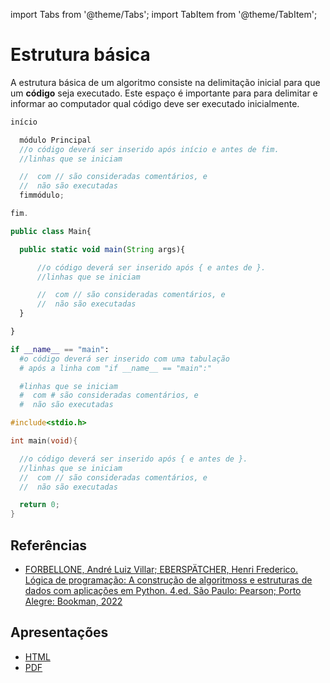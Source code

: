 import Tabs from '@theme/Tabs';
import TabItem from '@theme/TabItem';

# Estrutura básica

A estrutura básica de um algoritmo consiste na delimitação inicial para que um **código** seja executado. Este espaço é importante para para delimitar e informar ao computador qual código deve ser executado inicialmente.


<Tabs groupId='language'>
  <TabItem value="pseudocodigo" label="Pseudocódigo" default>

  ```c
  início

    módulo Principal
    //o código deverá ser inserido após início e antes de fim.
    //linhas que se iniciam 
  
    //  com // são consideradas comentários, e 
    //  não são executadas
    fimmódulo;

  fim.
  ```

  </TabItem>
  <TabItem value="java" label="Java">

  ```javascript
  public class Main{

    public static void main(String args){

        //o código deverá ser inserido após { e antes de }.
        //linhas que se iniciam 

        //  com // são consideradas comentários, e 
        //  não são executadas
    }

  }
  ```

  </TabItem>
  <TabItem value="python" label="Python">

  ```python
  if __name__ == "main":
    #o código deverá ser inserido com uma tabulação
    # após a linha com "if __name__ == "main":"

    #linhas que se iniciam 
    #  com # são consideradas comentários, e 
    #  não são executadas
  ```

  </TabItem>
  <TabItem value="c" label="C">

  ```c
  #include<stdio.h>
  
  int main(void){

    //o código deverá ser inserido após { e antes de }.
    //linhas que se iniciam 
    //  com // são consideradas comentários, e 
    //  não são executadas

    return 0;
  }
  ```

  </TabItem>
</Tabs>

## Referências
- [FORBELLONE, André Luiz Villar; EBERSPÄTCHER, Henri Frederico. Lógica de programação: A construção de algoritmoss e estruturas de dados com aplicações em Python. 4.ed. São Paulo: Pearson; Porto Alegre: Bookman, 2022](https://plataforma.bvirtual.com.br/Leitor/Publicacao/200078/pdf)

## Apresentações
- [HTML](pathname:///slides/Algoritmos/02-Basicos/02-Estrutura_basica.html)
- [PDF](pathname:///slides/Algoritmos/02-Basicos/02-Estrutura_basica.pdf)